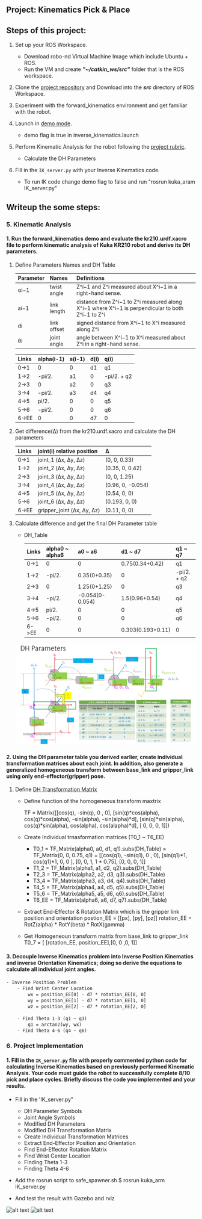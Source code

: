## Project: Kinematics Pick & Place


**Steps of this project:**  
---

1. Set up your ROS Workspace.
    - Download robo-nd Virtual Machine Image which include Ubuntu + ROS.
    - Run the VM and create ***"~/catkin_ws/src"*** folder that is the ROS workspace.

2. Clone the [project repository](https://github.com/udacity/RoboND-Kinematics-Project) and Download into the ***src*** directory of ROS Workspace.
3. Experiment with the forward_kinematics environment and get familiar with the robot.
4. Launch in [demo mode](https://classroom.udacity.com/nanodegrees/nd209/parts/7b2fd2d7-e181-401e-977a-6158c77bf816/modules/8855de3f-2897-46c3-a805-628b5ecf045b/lessons/91d017b1-4493-4522-ad52-04a74a01094c/concepts/ae64bb91-e8c4-44c9-adbe-798e8f688193).
    - demo flag is true in inverse_kinematics.launch

5. Perform Kinematic Analysis for the robot following the [project rubric](https://review.udacity.com/#!/rubrics/972/view).
    - Calculate the  DH Parameters

6. Fill in the `IK_server.py` with your Inverse Kinematics code. 
    - To run IK code change demo flag to false and run "rosrun kuka_aram IK_server.py"


[//]: # (Image References)

[image1]: ./misc_images/misc1.png
[image2]: ./misc_images/misc2.png
[image3]: ./misc_images/misc3.png
[dh_param_all]: ./misc_images/dh_param_all.png

**Writeup the some steps:**  
---

### 5. Kinematic Analysis
#### 1. Run the forward_kinematics demo and evaluate the kr210.urdf.xacro file to perform kinematic analysis of Kuka KR210 robot and derive its DH parameters.


1) Define Parameters Names and  DH Table

    Parameter | Names | Definitions
    --- | --- | ---
    αi−1 | twist angle | Z^i−1 and Z^i measured about X^i−1 in a right-hand sense.
    ai−1 | link length | distance from Z^i−1 to Z^i measured along X^i−1 where X^i−1 is perpendicular to both Z^i−1 to Z^i
    di | link offset | signed distance from X^i−1 to X^i measured along Z^i
    θi | joint angle | angle between X^i−1 to X^i measured about Z^i in a right-hand sense.

    Links | alpha(i-1) | a(i-1)  | d(i) | q(i)
    --- | --- | --- | --- | ---
    0->1 | 0 | 0 | d1 | q1
    1->2 | -pi/2. | a1 | 0 | -pi/2. + q2
    2->3 | 0 | a2 | 0 | q3
    3->4 | -pi/2. | a3 | d4 | q4
    4->5 | pi/2. | 0 | 0 | q5
    5->6 | -pi/2. | 0 | 0 | q6
    6->EE | 0 | 0 | d7 | 0

3) Get difference(Δ) from the kr210.urdf.xacro and calculate the DH parameters
    
    Links | joint(i) relative position | Δ 
    --- | --- | --- 
     0->1 | joint_1 (Δx, Δy, Δz)  |  (0, 0, 0.33)
     1->2 | joint_2 (Δx, Δy, Δz) |   (0.35, 0, 0.42)
     2->3 | joint_3 (Δx, Δy, Δz) |   (0, 0, 1.25)
     3->4 | joint_4 (Δx, Δy, Δz) |   (0.96, 0, -0.054)
     4->5 | joint_5 (Δx, Δy, Δz) |   (0.54, 0, 0)
     5->6 | joint_6 (Δx, Δy, Δz) |   (0.193, 0, 0)
     6->EE | gripper_joint (Δx, Δy, Δz) |   (0.11, 0, 0)
    
3) Calculate difference and get the final DH Parameter table

    * DH_Table
        
        Links | alpha0 ~ alpha6 | a0 ~ a6  | d1 ~ d7 | q1 ~ q7
        --- | --- | --- | --- | ---
        0->1 | 0 | 0 | 0.75(0.34+0.42) | q1
        1->2 | -pi/2. | 0.35(0+0.35) | 0 | -pi/2. + q2
        2->3 | 0 | 1.25(0+1.25) | 0 | q3
        3->4 | -pi/2. | -0.054(0-0.054) | 1.5(0.96+0.54) | q4
        4->5 | pi/2. | 0 | 0 | q5
        5->6 | -pi/2. | 0 | 0 | q6
        6->EE | 0 | 0 | 0.303(0.193+0.11) | 0

    ![alt text][dh_param_all]

        
#### 2. Using the DH parameter table you derived earlier, create individual transformation matrices about each joint. In addition, also generate a generalized homogeneous transform between base_link and gripper_link using only end-effector(gripper) pose.

1) Define [DH Transformation Matrix](https://classroom.udacity.com/nanodegrees/nd209/parts/7b2fd2d7-e181-401e-977a-6158c77bf816/modules/8855de3f-2897-46c3-a805-628b5ecf045b/lessons/91d017b1-4493-4522-ad52-04a74a01094c/concepts/7259f438-36a0-4bc1-ac53-39af669ba3c9) 
    
    - Define function of the homogeneous transform maxtrix 
    
        TF = Matrix([[cos(q), -sin(q), 0 , 0],
                [sin(q)*cos(alpha), cos(q)*cos(alpha), -sin(alpha), -sin(alpha)*d],
                [sin(q)*sin(alpha), cos(q)*sin(alpha), cos(alpha), cos(alapha)*d],
                [ 0, 0, 0, 1]])
            
    - Create Individual trnasformation matrices (T0_1 ~ T6_EE)

        - T0_1 = TF_Matrix(alpha0, a0, d1, q1).subs(DH_Table) = TF_Matrix(0, 0, 0.75, q1)
            = [[cos(q1), -sin(q1), 0 , 0],
                [sin(q1)*1, cos(q1)*1, 0, 0 ],
                [0, 0, 1, 1 * 0.75],
                [0, 0, 0, 1]]
        - T1_2 = TF_Matrix(alpha1, a1, d2, q2).subs(DH_Table)
        - T2_3 = TF_Matrix(alpha2, a2, d3, q3).subs(DH_Table)
        - T3_4 = TF_Matrix(alpha3, a3, d4, q4).subs(DH_Table)
        - T4_5 = TF_Matrix(alpha4, a4, d5, q5).subs(DH_Table)
        - T5_6 = TF_Matrix(alpha5, a5, d6, q6).subs(DH_Table)
        - T6_EE = TF_Matrix(alpha6, a6, d7, q7).subs(DH_Table)

    - Extract End-Effector & Rotation Matrix which is the gripper link position and orientation
        postion_EE = [[px], [py], [pz]]
        rotation_EE = RotZ(alpha) * RotY(beta) * RotX(gamma)
    - Get Homogeneoun transform matrix from base_link to gripper_link
        T0_7 = [ [rotation_EE, position_EE],[0, 0 ,0, 1]]

#### 3. Decouple Inverse Kinematics problem into Inverse Position Kinematics and inverse Orientation Kinematics; doing so derive the equations to calculate all individual joint angles.

    - Inverse Position Problem
        - Find Wrist Center Location 
            wx = position_EE[0] - d7 * rotation_EE[0, 0]
            wy = position_EE[1] - d7 * rotation_EE[1, 0]
            wz = position_EE[2] - d7 * rotation_EE[2, 0]
            
        - Find Theta 1-3 (q1 ~ q3)
            q1 = arctan2(wy, wx)
        - Find Theta 4-6 (q4 ~ q6)

### 6. Project Implementation

#### 1. Fill in the `IK_server.py` file with properly commented python code for calculating Inverse Kinematics based on previously performed Kinematic Analysis. Your code must guide the robot to successfully complete 8/10 pick and place cycles. Briefly discuss the code you implemented and your results. 

- Fill in the 'IK_server.py"
    - DH Parameter Symbols
    - Joint Angle Symbols
    - Modified DH Parameters
    - Modified DH Transformation Matrix
    - Create Individual Transformation Matrices
    - Extract End-Effector Position and Orientation
    - Find End-Effector Rotation Matrix
    - Find Wrist Center Location
    - Finding Theta 1-3
    - Finding Theta 4-6
- Add the rosrun script to safe_spawner.sh
    $ rosrun kuka_arm IK_server.py

- And test the result with Gazebo and rviz

![alt text][image3]
![alt text][image2]


